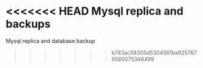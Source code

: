<<<<<<< HEAD
Mysql replica and backups
=======
Mysql replica and database backup
>>>>>>> b743ac58305d5304561ba6257679580075348499

